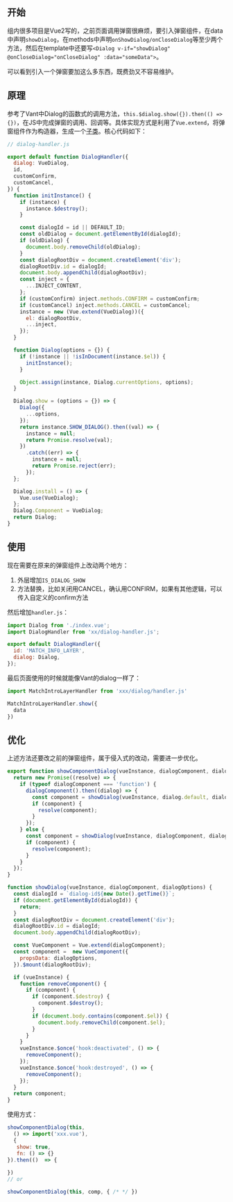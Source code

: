 ## 开始

组内很多项目是Vue2写的，之前页面调用弹窗很麻烦，要引入弹窗组件，在data中声明`showDialog`，在methods中声明`onShowDialog/onCloseDialog`等至少两个方法，然后在template中还要写`<Dialog v-if="showDialog" @onCloseDialog="onCloseDialog" :data="someData">`。

可以看到引入一个弹窗要加这么多东西，既费劲又不容易维护。

## 原理

参考了Vant中Dialog的函数式的调用方法，`this.$dialog.show({}).then(() => {})`，在JS中完成弹窗的调用、回调等。具体实现方式是利用了`Vue.extend`，将弹窗组件作为构造器，生成一个[子类](https://www.cnblogs.com/hentai-miao/p/10271652.html)。核心代码如下：

```js
// dialog-handler.js

export default function DialogHandler({
  dialog: VueDialog,
  id,
  customConfirm,
  customCancel,
}) {
  function initInstance() {
    if (instance) {
      instance.$destroy();
    }

    const dialogId = id || DEFAULT_ID;
    const oldDialog = document.getElementById(dialogId);
    if (oldDialog) {
      document.body.removeChild(oldDialog);
    }
    const dialogRootDiv = document.createElement('div');
    dialogRootDiv.id = dialogId;
    document.body.appendChild(dialogRootDiv);
    const inject = {
      ...INJECT_CONTENT,
    };
    if (customConfirm) inject.methods.CONFIRM = customConfirm;
    if (customCancel) inject.methods.CANCEL = customCancel;
    instance = new (Vue.extend(VueDialog))({
      el: dialogRootDiv,
      ...inject,
    });
  }

  function Dialog(options = {}) {
    if (!instance || !isInDocument(instance.$el)) {
      initInstance();
    }

    Object.assign(instance, Dialog.currentOptions, options);
  }

  Dialog.show = (options = {}) => {
    Dialog({
      ...options,
    });
    return instance.SHOW_DIALOG().then((val) => {
      instance = null;
      return Promise.resolve(val);
    })
      .catch((err) => {
        instance = null;
        return Promise.reject(err);
      });
  };

  Dialog.install = () => {
    Vue.use(VueDialog);
  };
  Dialog.Component = VueDialog;
  return Dialog;
}
```

## 使用

现在需要在原来的弹窗组件上改动两个地方：
1. 外层增加`IS_DIALOG_SHOW`
2. 方法替换，比如关闭用CANCEL，确认用CONFIRM，如果有其他逻辑，可以传入自定义的confirm方法

然后增加`handler.js`：

```js
import Dialog from './index.vue';
import DialogHandler from 'xx/dialog-handler.js';

export default DialogHandler({
  id: 'MATCH_INFO_LAYER',
  dialog: Dialog,
});
```

最后页面使用的时候就能像Vant的dialog一样了：

```js
import MatchIntroLayerHandler from 'xxx/dialog/handler.js'

MatchIntroLayerHandler.show({
  data
})
```

## 优化

上述方法还要改之前的弹窗组件，属于侵入式的改动，需要进一步优化。

```js
export function showComponentDialog(vueInstance, dialogComponent, dialogOptions) {
  return new Promise((resolve) => {
    if (typeof dialogComponent === 'function') {
      dialogComponent().then((dialog) => {
        const component = showDialog(vueInstance, dialog.default, dialogOptions);
        if (component) {
          resolve(component);
        }
      });
    } else {
      const component = showDialog(vueInstance, dialogComponent, dialogOptions);
      if (component) {
        resolve(component);
      }
    }
  });
}

function showDialog(vueInstance, dialogComponent, dialogOptions) {
  const dialogId = `dialog-id${new Date().getTime()}`;
  if (document.getElementById(dialogId)) {
    return;
  }
  const dialogRootDiv = document.createElement('div');
  dialogRootDiv.id = dialogId;
  document.body.appendChild(dialogRootDiv);

  const VueComponent = Vue.extend(dialogComponent);
  const component =  new VueComponent({
    propsData: dialogOptions,
  }).$mount(dialogRootDiv);

  if (vueInstance) {
    function removeComponent() {
      if (component) {
        if (component.$destroy) {
          component.$destroy();
        }
        if (document.body.contains(component.$el)) {
          document.body.removeChild(component.$el);
        }
      }
    }
    vueInstance.$once('hook:deactivated', () => {
      removeComponent();
    });
    vueInstance.$once('hook:destroyed', () => {
      removeComponent();
    });
  }
  return component;
}
```

使用方式：

```js
showComponentDialog(this, 
  () => import('xxx.vue'), 
  {
   show: true,
   fn: () => {}
}).then(()  => {
  
})
// or

showComponentDialog(this, comp, { /* */ })
```